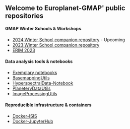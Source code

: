 ## Welcome to Europlanet-GMAP' public repositories

#### GMAP Winter Schools & Workshops
- [2024 Winter School companion repository](https://github.com/europlanet-gmap/winter-school-2024) - Upcoming
- [2023 Winter School companion repository](https://github.com/europlanet-gmap/winter-school-2023)
- [ERIM 2023](https://github.com/europlanet-gmap/erim-2023)

#### Data analysis tools & notebooks

- [Exemplary notebooks](https://github.com/europlanet-gmap/exemplary-notebooks)
- [BasemappingUtils](https://github.com/europlanet-gmap/BasemappingUtils)
- [HyperspectralData-Notebook](https://github.com/europlanet-gmap/HyperspectralData-Notebook)
- [PlaneteryDataUtils](https://github.com/europlanet-gmap/PlaneteryDataUtils)
- [ImageProcessingUtils](https://github.com/europlanet-gmap/ImageProcessingUtils)

#### Reproducible infrastructure & containers

- [Docker-ISIS](https://github.com/europlanet-gmap/docker-isis)
- [Docker-JupyterHub](https://github.com/europlanet-gmap/docker-jupyterhub)


<!--
* If you want to use emojis, here is a list: https://emojis.github.io/

**Here are some ideas to get you started:**

🙋‍♀️ A short introduction - what is your organization all about?
🌈 Contribution guidelines - how can the community get involved?
👩‍💻 Useful resources - where can the community find your docs? Is there anything else the community should know?
🍿 Fun facts - what does your team eat for breakfast?
🧙 Remember, you can do mighty things with the power of [Markdown](https://docs.github.com/github/writing-on-github/getting-started-with-writing-and-formatting-on-github/basic-writing-and-formatting-syntax)
-->
